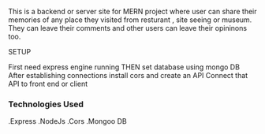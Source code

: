 This is a backend or server site for MERN project where user can share their memories of any place they visited from resturant , site seeing or museum. They can leave their comments and other users can leave their opininons too.

SETUP

First need express engine running 
THEN set database using mongo DB 
After establishing connections install cors and create an API
Connect that API to front end or client

### Technologies  Used
   .Express
   .NodeJs
   .Cors
   .Mongoo DB
   